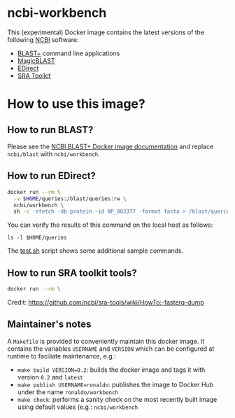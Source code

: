 # ncbi-workbench

This (experimental) Docker image contains the latest versions of the following [NCBI][1] software:

* [BLAST+][blast_man] command line applications
* [MagicBLAST][mb_doc]
* [EDirect][edir_doc]
* [SRA Toolkit][srat_doc]

# How to use this image?

## How to run BLAST?

Please see the [NCBI BLAST+ Docker image documentation][blast_docker] and replace `ncbi/blast` with
`ncbi/workbench`.

## How to run EDirect?

  ```bash
  docker run --rm \
    -v $HOME/queries:/blast/queries:rw \
    ncbi/workbench \
    sh -c 'efetch -db protein -id NP_002377 -format fasta > /blast/queries/NP_002377.fsa'
  ```

You can verify the results of this command on the local host as follows:

  `ls -l $HOME/queries`

The [test.sh](./test.sh) script shows some additional sample commands.

## How to run SRA toolkit tools?

  ```bash
  docker run --rm \
  
  ```

Credit: https://github.com/ncbi/sra-tools/wiki/HowTo:-fasterq-dump

## Maintainer's notes

A `Makefile` is provided to conveniently maintain this docker image. It 
contains the variables `USERNAME` and `VERSION` which can be configured
at runtime to faciliate maintenance, e.g.:

* `make build VERSION=0.2`: builds the docker image and tags it with version `0.2` and `latest`
* `make publish USERNAME=ronaldo`: publishes the image to Docker Hub under the name `ronaldo/workbench`
* `make check`: performs a sanity check on the most recently built image using default values (e.g.: `ncbi/workbench`


[1]: https://www.ncbi.nlm.nih.gov
[blast_man]: https://www.ncbi.nlm.nih.gov/books/NBK279690/
[mb_doc]: https://ncbi.github.io/magicblast/
[edir_doc]: https://dataguide.nlm.nih.gov/edirect/documentation.html
[srat_doc]: https://github.com/ncbi/sra-tools/wiki
[blast_docker]: https://github.com/ncbi/docker/blob/master/blast/README.md

